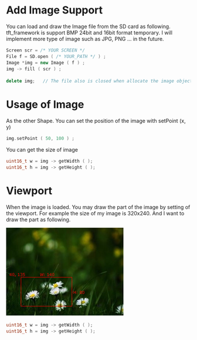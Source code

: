# Add Image Support

You can load and draw the Image file from the SD card as following. tft_framework is support BMP 24bit and 16bit format temporary. I will implement more type of image such as JPG, PNG ... in the future.

```cpp
Screen scr = /* YOUR SCREEN */
File f = SD.open ( /* YOUR_PATH */ ) ;
Image *img = new Image ( f ) ;
img -> fill ( scr ) ;

delete img;   // The file also is closed when allocate the image object
```

# Usage of Image
As the other Shape. You can set the position of the image with setPoint (x, y)
```cpp
img.setPoint ( 50, 100 ) ;
```

You can get the size of image
```cpp
uint16_t w = img -> getWidth ( );
uint16_t h = img -> getHeight ( );
```

# Viewport
When the image is loaded. You may draw the part of the image by setting of the viewport. For example the size of my image is 320x240. And I want to draw the part as following.

![image](/320x240.jpg)
```cpp
uint16_t w = img -> getWidth ( );
uint16_t h = img -> getHeight ( );
```
